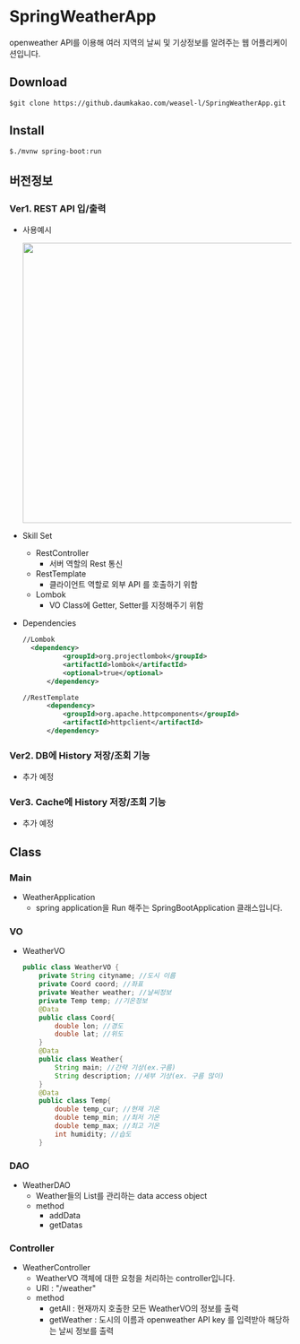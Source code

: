 # SpringWeatherApp

openweather API를 이용해 여러 지역의 날씨 및 기상정보를 알려주는 웹 어플리케이션입니다.



## Download

```
$git clone https://github.daumkakao.com/weasel-l/SpringWeatherApp.git
```



## Install

```
$./mvnw spring-boot:run
```



## 버전정보

### Ver1. REST API 입/출력

* 사용예시

  <img src="https://github.daumkakao.com/weasel-l/SpringWeatherApp/blob/master/WeatherApp_ver1.png?raw=true" width=500>

* Skill Set

  * RestController
    * 서버 역할의 Rest 통신
  * RestTemplate
    * 클라이언트 역할로 외부 API 를 호출하기 위함
  * Lombok
    * VO Class에 Getter, Setter를 지정해주기 위함

* Dependencies

  ```xml
  //Lombok
  	<dependency>
  			<groupId>org.projectlombok</groupId>
  			<artifactId>lombok</artifactId>
  			<optional>true</optional>
  		</dependency>
  
  //RestTemplate
  		<dependency>
  			<groupId>org.apache.httpcomponents</groupId>
  			<artifactId>httpclient</artifactId>
  		</dependency>
  ```



### Ver2. DB에 History 저장/조회 기능

* 추가 예정

### Ver3. Cache에 History 저장/조회 기능

* 추가 예정

  

## Class

### Main

* WeatherApplication
  * spring application을 Run 해주는 SpringBootApplication 클래스입니다.



### VO

* WeatherVO
  
  ```java
  public class WeatherVO {
      private String cityname; //도시 이름
      private Coord coord; //좌표
      private Weather weather; //날씨정보
      private Temp temp; //기온정보
      @Data
      public class Coord{
          double lon; //경도
          double lat; //위도
      }
      @Data
      public class Weather{
          String main; //간략 기상(ex.구름)
          String description; //세부 기상(ex. 구름 많이)
      }
      @Data
      public class Temp{
          double temp_cur; //현재 기온
          double temp_min; //최저 기온
          double temp_max; //최고 기온
          int humidity; //습도
      }
  ```
  
  

### DAO

* WeatherDAO
  * Weather들의 List를 관리하는 data access object
  * method
    * addData
    * getDatas



### Controller

* WeatherController
  * WeatherVO 객체에 대한 요청을 처리하는 controller입니다.
  * URI : "/weather"
  * method
    * getAll : 현재까지 호출한 모든 WeatherVO의 정보를 출력
    * getWeather : 도시의 이름과 openweather API key 를 입력받아 해당하는 날씨 정보를 출력

